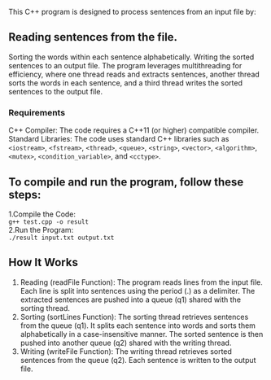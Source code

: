 This C++ program is designed to process sentences from an input file by:

## Reading sentences from the file.
Sorting the words within each sentence alphabetically.
Writing the sorted sentences to an output file.
The program leverages multithreading for efficiency, where one thread reads and extracts sentences, another thread sorts the words in each sentence, and a third thread writes the sorted sentences to the output file.

### Requirements
C++ Compiler: The code requires a C++11 (or higher) compatible compiler.
Standard Libraries: The code uses standard C++ libraries such as `<iostream>`, `<fstream>`, `<thread>`, `<queue>`, `<string>`, `<vector>`, `<algorithm>`, `<mutex>`, `<condition_variable>`, and `<cctype>`.

## To compile and run the program, follow these steps:
1.Compile the Code:\
`g++ test.cpp -o result`\
2.Run the Program:\
`./result input.txt output.txt`

## How It Works
1. Reading (readFile Function):
The program reads lines from the input file.
Each line is split into sentences using the period (.) as a delimiter.
The extracted sentences are pushed into a queue (q1) shared with the sorting thread.
2. Sorting (sortLines Function):
The sorting thread retrieves sentences from the queue (q1).
It splits each sentence into words and sorts them alphabetically in a case-insensitive manner.
The sorted sentence is then pushed into another queue (q2) shared with the writing thread.
3. Writing (writeFile Function):
The writing thread retrieves sorted sentences from the queue (q2).
Each sentence is written to the output file.
